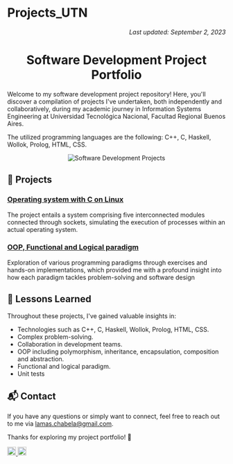 # Projects_UTN
<!-- Last Updated Note -->
<p align="right">
    <em>Last updated: September 2, 2023</em>
</p>

<!-- Header -->
<h1 align="center">Software Development Project Portfolio</h1>

<p>
   Welcome to my software development project repository! Here, you'll discover a compilation of projects I've undertaken, both independently and collaboratively, during my academic journey in Information Systems Engineering at Universidad Tecnológica Nacional, Facultad Regional Buenos Aires.
</p>
<p>The utilized programming languages are the following: C++, C, Haskell, Wollok, Prolog, HTML, CSS.</p>

<!-- Visual Representation -->
<p align="center">
    <img src="https://today.cofc.edu/wp-content/uploads/2019/08/SystemsEngineering-slider-01-copy.jpg" alt="Software Development Projects">

</p>

## 🚀 Projects

### <a href="https://github.com/damiangluk/proyectos_materias_utn/tree/main/2023/sistemas_operativos">Operating system with C on Linux<a>
The project entails a system comprising five interconnected modules connected through sockets, simulating the execution of processes within an actual operating system.

### <a href="https://github.com/damiangluk/proyectos_materias_utn/tree/main/2022/paradigmas_de_programacion">OOP, Functional and Logical paradigm<a>
Exploration of various programming paradigms through exercises and hands-on implementations, which provided me with a profound insight into how each paradigm tackles problem-solving and software design

## 🧠 Lessons Learned

Throughout these projects, I've gained valuable insights in:

- Technologies such as C++, C, Haskell, Wollok, Prolog, HTML, CSS.
- Complex problem-solving.
- Collaboration in development teams.
- OOP including polymorphism, inheritance, encapsulation, composition and abstraction.
- Functional and logical paradigm.
- Unit tests

## 📬 Contact

If you have any questions or simply want to connect, feel free to reach out to me via lamas.chabela@gmail.com.

Thanks for exploring my project portfolio! 🌟

<a href="https://www.linkedin.com/in/chabela-maría-lamas-0801b828b">
  <img src="https://www.linkedin.com/favicon.ico" width="20" height="20" alt="LinkedIn Icon">
</a>
<a href="mailto:lamas.chabela@gmail.com">
  <img src="https://www.flaticon.com/svg/static/icons/svg/25/25657.svg" width="20" height="20" alt="Email Icon">

</a>



